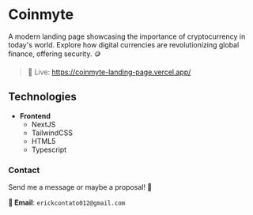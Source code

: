 # Coinmyte
A modern landing page showcasing the importance of cryptocurrency in today's world. Explore how digital currencies are revolutionizing global finance, offering security. 🪙

> 🔴 Live: https://coinmyte-landing-page.vercel.app/

## Technologies
  * **Frontend**
    * NextJS
    * TailwindCSS
    * HTML5
    * Typescript

### Contact

Send me a message or maybe a proposal! 👋

**📧 Email**: `erickcontato012@gmail.com`
